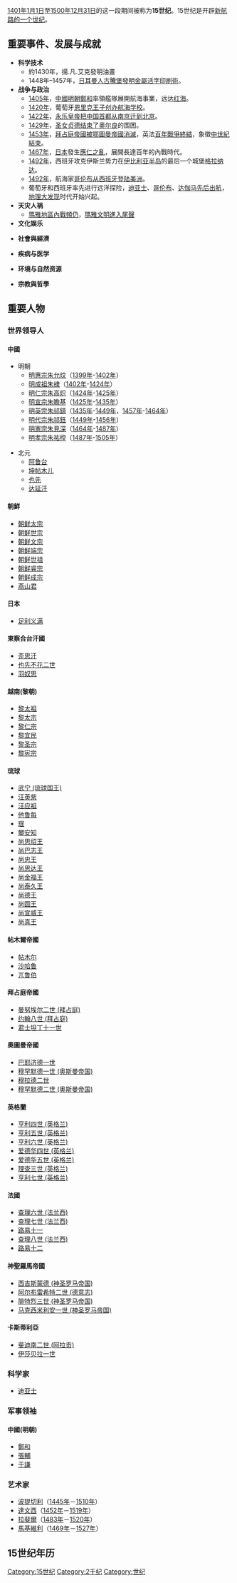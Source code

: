 [1401年](https://zh.wikipedia.org/wiki/1401年 "wikilink")[1月1日](../Page/1月1日.md "wikilink")至[1500年](https://zh.wikipedia.org/wiki/1500年 "wikilink")[12月31日](../Page/12月31日.md "wikilink")的这一段期间被称为**15世纪**。15世纪是开辟[新航路的一个世纪](https://zh.wikipedia.org/wiki/新航路 "wikilink")。

## 重要事件、发展与成就

  - **科学技术**
      - 約1430年，揚.凡.艾克發明油畫
      - 1448年–1457年，[日耳曼人](https://zh.wikipedia.org/wiki/日耳曼 "wikilink")[古騰堡發明](https://zh.wikipedia.org/wiki/约翰内斯·古腾堡 "wikilink")[金屬活字印刷術](https://zh.wikipedia.org/wiki/活字印刷術 "wikilink")。
  - **战争与政治**
      - [1405年](https://zh.wikipedia.org/wiki/1405年 "wikilink")，[中國](../Page/中國.md "wikilink")[明朝](../Page/明朝.md "wikilink")[鄭和](../Page/鄭和.md "wikilink")率領艦隊展開航海事業，远达[红海](../Page/红海.md "wikilink")。
      - [1420年](https://zh.wikipedia.org/wiki/1420年 "wikilink")，葡萄牙[恩里克王子创办航海学校](https://zh.wikipedia.org/wiki/恩里克王子 "wikilink")。
      - [1422年](https://zh.wikipedia.org/wiki/1422年 "wikilink")，[永乐皇帝把中国首都从](https://zh.wikipedia.org/wiki/永乐皇帝 "wikilink")[南京迁到](https://zh.wikipedia.org/wiki/南京 "wikilink")[北京](https://zh.wikipedia.org/wiki/北京 "wikilink")。
      - [1429年](https://zh.wikipedia.org/wiki/1429年 "wikilink")，[圣女贞德结束了](https://zh.wikipedia.org/wiki/圣女贞德 "wikilink")[奥尔良](../Page/奥尔良.md "wikilink")的围困。
      - [1453年](https://zh.wikipedia.org/wiki/1453年 "wikilink")，[拜占庭帝國被](https://zh.wikipedia.org/wiki/拜占庭帝國 "wikilink")[鄂圖曼帝國消滅](https://zh.wikipedia.org/wiki/鄂圖曼帝國 "wikilink")，英法[百年戰爭終結](../Page/百年战争.md "wikilink")，象徵[中世紀結束](https://zh.wikipedia.org/wiki/中世紀 "wikilink")。
      - [1467年](https://zh.wikipedia.org/wiki/1467年 "wikilink")，[日本](../Page/日本.md "wikilink")發生[應仁之亂](https://zh.wikipedia.org/wiki/應仁之亂 "wikilink")，展開長達百年的內戰時代。
      - [1492年](https://zh.wikipedia.org/wiki/1492年 "wikilink")，西班牙攻克伊斯兰势力在[伊比利亚半岛](../Page/伊比利亚半岛.md "wikilink")的最后一个城堡[格拉纳达](https://zh.wikipedia.org/wiki/格拉纳达 "wikilink")。
      - [1492年](https://zh.wikipedia.org/wiki/1492年 "wikilink")，航海家[哥伦布从西班牙登陆美洲](https://zh.wikipedia.org/wiki/哥伦布 "wikilink")。
      - 葡萄牙和西班牙率先进行远洋探险，[迪亚士](https://zh.wikipedia.org/wiki/迪亚士 "wikilink")、[哥伦布](https://zh.wikipedia.org/wiki/哥伦布 "wikilink")、[达伽马先后出航](https://zh.wikipedia.org/wiki/达伽马 "wikilink")，[地理大发现](../Page/地理大发现.md "wikilink")时代开始兴起。
  - **天灾人祸**
      - [瑪雅地區](https://zh.wikipedia.org/wiki/瑪雅 "wikilink")[內戰頻仍](https://zh.wikipedia.org/wiki/內戰 "wikilink")，[瑪雅文明進入尾聲](https://zh.wikipedia.org/wiki/瑪雅文明 "wikilink")
  - **文化娱乐**

<!-- end list -->

  - **社會與經濟**

<!-- end list -->

  - **疾病与医学**

<!-- end list -->

  - **环境与自然资源**

<!-- end list -->

  - **宗教與哲學**

## 重要人物

### 世界领导人

#### 中國

  - 明朝
      - [明惠宗](https://zh.wikipedia.org/wiki/明惠宗 "wikilink")[朱允炆](https://zh.wikipedia.org/wiki/朱允炆 "wikilink")（[1399年](https://zh.wikipedia.org/wiki/1399年 "wikilink")-[1402年](https://zh.wikipedia.org/wiki/1402年 "wikilink")）
      - [明成祖](../Page/明成祖.md "wikilink")[朱棣](https://zh.wikipedia.org/wiki/朱棣 "wikilink")（[1402年](https://zh.wikipedia.org/wiki/1402年 "wikilink")-[1424年](https://zh.wikipedia.org/wiki/1424年 "wikilink")）
      - [明仁宗](../Page/明仁宗.md "wikilink")[朱高炽](https://zh.wikipedia.org/wiki/朱高炽 "wikilink")（[1424年](https://zh.wikipedia.org/wiki/1424年 "wikilink")-[1425年](https://zh.wikipedia.org/wiki/1425年 "wikilink")）
      - [明宣宗](../Page/明宣宗.md "wikilink")[朱瞻基](https://zh.wikipedia.org/wiki/朱瞻基 "wikilink")（[1425年](https://zh.wikipedia.org/wiki/1425年 "wikilink")-[1435年](https://zh.wikipedia.org/wiki/1435年 "wikilink")）
      - [明英宗](../Page/明英宗.md "wikilink")[朱祁鎮](https://zh.wikipedia.org/wiki/朱祁鎮 "wikilink")（[1435年](https://zh.wikipedia.org/wiki/1435年 "wikilink")-[1449年](https://zh.wikipedia.org/wiki/1449年 "wikilink")，[1457年](https://zh.wikipedia.org/wiki/1457年 "wikilink")-[1464年](https://zh.wikipedia.org/wiki/1464年 "wikilink")）
      - [明代宗](https://zh.wikipedia.org/wiki/明代宗 "wikilink")[朱祁鈺](https://zh.wikipedia.org/wiki/朱祁鈺 "wikilink")（[1449年](https://zh.wikipedia.org/wiki/1449年 "wikilink")-[1456年](https://zh.wikipedia.org/wiki/1456年 "wikilink")）
      - [明憲宗](https://zh.wikipedia.org/wiki/明憲宗 "wikilink")[朱見深](https://zh.wikipedia.org/wiki/朱見深 "wikilink")（[1464年](https://zh.wikipedia.org/wiki/1464年 "wikilink")-[1487年](https://zh.wikipedia.org/wiki/1487年 "wikilink")）
      - [明孝宗](../Page/明孝宗.md "wikilink")[朱祐樘](https://zh.wikipedia.org/wiki/朱祐樘 "wikilink")（[1487年](https://zh.wikipedia.org/wiki/1487年 "wikilink")-[1505年](https://zh.wikipedia.org/wiki/1505年 "wikilink")）

<!-- end list -->

  - 北元
      - [阿鲁台](https://zh.wikipedia.org/wiki/阿鲁台 "wikilink")
      - [坤帖木儿](https://zh.wikipedia.org/wiki/坤帖木儿 "wikilink")
      - [也先](../Page/也先.md "wikilink")
      - [达延汗](../Page/达延汗.md "wikilink")

#### 朝鮮

  - [朝鲜太宗](../Page/朝鲜太宗.md "wikilink")
  - [朝鲜世宗](https://zh.wikipedia.org/wiki/朝鲜世宗 "wikilink")
  - [朝鲜文宗](https://zh.wikipedia.org/wiki/朝鲜文宗 "wikilink")
  - [朝鲜端宗](https://zh.wikipedia.org/wiki/朝鲜端宗 "wikilink")
  - [朝鲜世祖](https://zh.wikipedia.org/wiki/朝鲜世祖 "wikilink")
  - [朝鲜睿宗](https://zh.wikipedia.org/wiki/朝鲜睿宗 "wikilink")
  - [朝鲜成宗](https://zh.wikipedia.org/wiki/朝鲜成宗 "wikilink")
  - [燕山君](../Page/燕山君.md "wikilink")

#### 日本

  - [足利义满](https://zh.wikipedia.org/wiki/足利义满 "wikilink")

#### 東察合台汗國

  - [歪思汗](https://zh.wikipedia.org/wiki/歪思汗 "wikilink")
  - [也先不花二世](https://zh.wikipedia.org/wiki/也先不花二世 "wikilink")
  - [羽奴思](../Page/羽奴思.md "wikilink")

#### 越南(黎朝)

  - [黎太祖](https://zh.wikipedia.org/wiki/黎太祖 "wikilink")
  - [黎太宗](../Page/黎太宗.md "wikilink")
  - [黎仁宗](../Page/黎仁宗.md "wikilink")
  - [黎宜民](../Page/黎宜民.md "wikilink")
  - [黎圣宗](https://zh.wikipedia.org/wiki/黎圣宗 "wikilink")
  - [黎宪宗](https://zh.wikipedia.org/wiki/黎宪宗 "wikilink")

#### 琉球

  - [武宁 (琉球国王)](https://zh.wikipedia.org/wiki/武宁_\(琉球国王\) "wikilink")
  - [汪英紫](../Page/汪英紫.md "wikilink")
  - [汪应祖](https://zh.wikipedia.org/wiki/汪应祖 "wikilink")
  - [他鲁每](https://zh.wikipedia.org/wiki/他鲁每 "wikilink")
  - [珉](https://zh.wikipedia.org/wiki/珉 "wikilink")
  - [攀安知](../Page/攀安知.md "wikilink")
  - [尚思绍王](https://zh.wikipedia.org/wiki/尚思绍王 "wikilink")
  - [尚巴志王](../Page/尚巴志王.md "wikilink")
  - [尚忠王](../Page/尚忠王.md "wikilink")
  - [尚思达王](https://zh.wikipedia.org/wiki/尚思达王 "wikilink")
  - [尚金福王](../Page/尚金福王.md "wikilink")
  - [尚泰久王](../Page/尚泰久王.md "wikilink")
  - [尚德王](../Page/尚德王.md "wikilink")
  - [尚圆王](https://zh.wikipedia.org/wiki/尚圆王 "wikilink")
  - [尚宣威王](../Page/尚宣威王.md "wikilink")
  - [尚真王](../Page/尚真王.md "wikilink")

#### 帖木爾帝國

  - [帖木尔](https://zh.wikipedia.org/wiki/帖木尔 "wikilink")
  - [沙哈鲁](../Page/沙哈鲁.md "wikilink")
  - [兀鲁伯](https://zh.wikipedia.org/wiki/兀鲁伯 "wikilink")

#### 拜占庭帝國

  - [曼努埃尔二世 (拜占庭)](https://zh.wikipedia.org/wiki/曼努埃尔二世_\(拜占庭\) "wikilink")
  - [约翰八世 (拜占庭)](https://zh.wikipedia.org/wiki/约翰八世_\(拜占庭\) "wikilink")
  - [君士坦丁十一世](../Page/君士坦丁十一世.md "wikilink")

#### 奧圖曼帝國

  - [巴耶济德一世](../Page/巴耶济德一世.md "wikilink")
  - [穆罕默德一世 (奥斯曼帝国)](https://zh.wikipedia.org/wiki/穆罕默德一世_\(奥斯曼帝国\) "wikilink")
  - [穆拉德二世](../Page/穆拉德二世.md "wikilink")
  - [穆罕默德二世 (奥斯曼帝国)](../Page/穆罕默德二世_\(奥斯曼帝国\).md "wikilink")

#### 英格蘭

  - [亨利四世 (英格兰)](../Page/亨利四世_\(英格兰\).md "wikilink")
  - [亨利五世 (英格兰)](../Page/亨利五世_\(英格兰\).md "wikilink")
  - [亨利六世 (英格兰)](../Page/亨利六世_\(英格兰\).md "wikilink")
  - [爱德华四世 (英格兰)](https://zh.wikipedia.org/wiki/爱德华四世_\(英格兰\) "wikilink")
  - [爱德华五世 (英格兰)](https://zh.wikipedia.org/wiki/爱德华五世_\(英格兰\) "wikilink")
  - [理查三世 (英格兰)](../Page/理查三世_\(英格兰\).md "wikilink")
  - [亨利七世 (英格兰)](../Page/亨利七世_\(英格兰\).md "wikilink")

#### 法國

  - [查理六世 (法兰西)](../Page/查理六世_\(法兰西\).md "wikilink")
  - [查理七世 (法兰西)](../Page/查理七世_\(法兰西\).md "wikilink")
  - [路易十一](../Page/路易十一.md "wikilink")
  - [查理八世 (法兰西)](../Page/查理八世_\(法兰西\).md "wikilink")
  - [路易十二](../Page/路易十二.md "wikilink")

#### 神聖羅馬帝國

  - [西吉斯蒙德 (神圣罗马帝国)](../Page/西吉斯蒙德_\(神圣罗马帝国\).md "wikilink")
  - [阿尔布雷希特二世 (德意志)](../Page/阿尔布雷希特二世_\(德意志\).md "wikilink")
  - [腓特烈三世 (神圣罗马帝国)](../Page/腓特烈三世_\(神圣罗马帝国\).md "wikilink")
  - [马克西米利安一世 (神圣罗马帝国)](https://zh.wikipedia.org/wiki/马克西米利安一世_\(神圣罗马帝国\) "wikilink")

#### 卡斯蒂利亞

  - [斐迪南二世 (阿拉贡)](https://zh.wikipedia.org/wiki/斐迪南二世_\(阿拉贡\) "wikilink")
  - [伊莎贝拉一世](https://zh.wikipedia.org/wiki/伊莎贝拉一世 "wikilink")

### 科学家

  - [迪亚士](https://zh.wikipedia.org/wiki/迪亚士 "wikilink")

### 军事领袖

#### 中國(明朝)

  - [鄭和](../Page/鄭和.md "wikilink")
  - [張輔](https://zh.wikipedia.org/wiki/張輔 "wikilink")
  - [于謙](https://zh.wikipedia.org/wiki/于謙 "wikilink")

### 艺术家

  - [波提切利](../Page/桑德罗·波提切利.md "wikilink")（[1445年](https://zh.wikipedia.org/wiki/1445年 "wikilink")－[1510年](https://zh.wikipedia.org/wiki/1510年 "wikilink")）
  - [達文西](https://zh.wikipedia.org/wiki/列奥纳多·达芬奇 "wikilink")（[1452年](https://zh.wikipedia.org/wiki/1452年 "wikilink")－[1519年](https://zh.wikipedia.org/wiki/1519年 "wikilink")）
  - [拉斐爾](https://zh.wikipedia.org/wiki/拉斐爾 "wikilink")（[1483年](https://zh.wikipedia.org/wiki/1483年 "wikilink")－[1520年](https://zh.wikipedia.org/wiki/1520年 "wikilink")）
  - [馬基維利](https://zh.wikipedia.org/wiki/尼可罗·马基亚维利 "wikilink")（[1469年](https://zh.wikipedia.org/wiki/1469年 "wikilink")－[1527年](https://zh.wikipedia.org/wiki/1527年 "wikilink")）

## 15世纪年历

[Category:15世纪](https://zh.wikipedia.org/wiki/Category:15世纪 "wikilink") [Category:2千纪](https://zh.wikipedia.org/wiki/Category:2千纪 "wikilink") [Category:世纪](https://zh.wikipedia.org/wiki/Category:世纪 "wikilink")